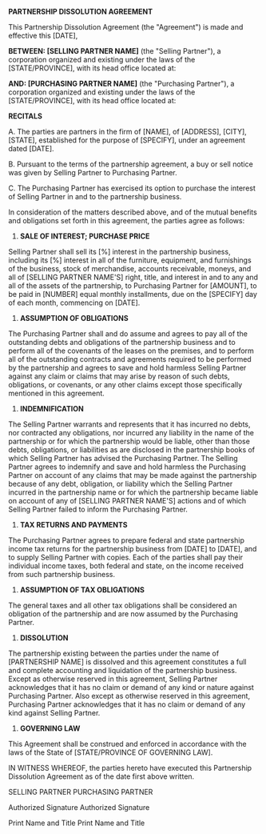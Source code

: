 **PARTNERSHIP DISSOLUTION AGREEMENT**

This Partnership Dissolution Agreement (the \"Agreement\") is made and
effective this \[DATE\],

**BETWEEN: \[SELLING PARTNER NAME\]** (the \"Selling Partner\"), a
corporation organized and existing under the laws of the
\[STATE/PROVINCE\], with its head office located at:

**AND: \[PURCHASING PARTNER NAME\]** (the \"Purchasing Partner\"), a
corporation organized and existing under the laws of the
\[STATE/PROVINCE\], with its head office located at:

**RECITALS**

A.  The parties are partners in the firm of \[NAME\], of \[ADDRESS\],
    \[CITY\], \[STATE\], established for the purpose of \[SPECIFY\],
    under an agreement dated \[DATE\].

B.  Pursuant to the terms of the partnership agreement, a buy or sell
    notice was given by Selling Partner to Purchasing Partner.

C.  The Purchasing Partner has exercised its option to purchase the
    interest of Selling Partner in and to the partnership business.

In consideration of the matters described above, and of the mutual
benefits and obligations set forth in this agreement, the parties agree
as follows:

1.  **SALE OF INTEREST; PURCHASE PRICE**

Selling Partner shall sell its \[%\] interest in the partnership
business, including its \[%\] interest in all of the furniture,
equipment, and furnishings of the business, stock of merchandise,
accounts receivable, moneys, and all of \[SELLING PARTNER NAME'S\]
right, title, and interest in and to any and all of the assets of the
partnership, to Purchasing Partner for \[AMOUNT\], to be paid in
\[NUMBER\] equal monthly installments, due on the \[SPECIFY\] day of
each month, commencing on \[DATE\].

1.  **ASSUMPTION OF OBLIGATIONS**

The Purchasing Partner shall and do assume and agrees to pay all of the
outstanding debts and obligations of the partnership business and to
perform all of the covenants of the leases on the premises, and to
perform all of the outstanding contracts and agreements required to be
performed by the partnership and agrees to save and hold harmless
Selling Partner against any claim or claims that may arise by reason of
such debts, obligations, or covenants, or any other claims except those
specifically mentioned in this agreement.

1.  **INDEMNIFICATION**

The Selling Partner warrants and represents that it has incurred no
debts, nor contracted any obligations, nor incurred any liability in the
name of the partnership or for which the partnership would be liable,
other than those debts, obligations, or liabilities as are disclosed in
the partnership books of which Selling Partner has advised the
Purchasing Partner. The Selling Partner agrees to indemnify and save and
hold harmless the Purchasing Partner on account of any claims that may
be made against the partnership because of any debt, obligation, or
liability which the Selling Partner incurred in the partnership name or
for which the partnership became liable on account of any of \[SELLING
PARTNER NAME'S\] actions and of which Selling Partner failed to inform
the Purchasing Partner.

1.  **TAX RETURNS AND PAYMENTS**

The Purchasing Partner agrees to prepare federal and state partnership
income tax returns for the partnership business from \[DATE\] to
\[DATE\], and to supply Selling Partner with copies. Each of the parties
shall pay their individual income taxes, both federal and state, on the
income received from such partnership business.

1.  **ASSUMPTION OF TAX OBLIGATIONS**

The general taxes and all other tax obligations shall be considered an
obligation of the partnership and are now assumed by the Purchasing
Partner.

1.  **DISSOLUTION**

The partnership existing between the parties under the name of
\[PARTNERSHIP NAME\] is dissolved and this agreement constitutes a full
and complete accounting and liquidation of the partnership business.
Except as otherwise reserved in this agreement, Selling Partner
acknowledges that it has no claim or demand of any kind or nature
against Purchasing Partner. Also except as otherwise reserved in this
agreement, Purchasing Partner acknowledges that it has no claim or
demand of any kind against Selling Partner.

1.  **GOVERNING LAW**

This Agreement shall be construed and enforced in accordance with the
laws of the State of \[STATE/PROVINCE OF GOVERNING LAW\].

IN WITNESS WHEREOF, the parties hereto have executed this Partnership
Dissolution Agreement as of the date first above written.

SELLING PARTNER PURCHASING PARTNER

Authorized Signature Authorized Signature

Print Name and Title Print Name and Title
